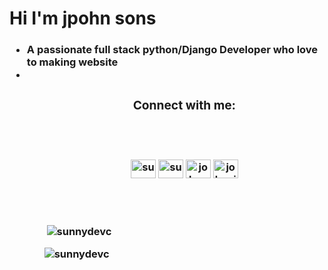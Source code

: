 

<!--
**sunnydevc/sunnydevc** is a ✨ _special_ ✨ repository because its `README.md` (this file) appears on your GitHub profile.

Here are some ideas to get you started:

- 🔭 I’m currently working on ...
- 🌱 I’m currently learning ...
- 👯 I’m looking to collaborate on ...
- 🤔 I’m looking for help with ...
- 💬 Ask me about ...
- 📫 How to reach me: ...
- 😄 Pronouns: ...
- ⚡ Fun fact: ...
-->
<h1 align="left">Hi I'm jpohn sons</h1>
<h3 align="left"><ul>
  <li> A passionate full stack python/Django Developer who love to making website <li>
  <ul><h3>



<h3 align="center">Connect with me:</h3>
<br>
<br>
<p align="center">
<a href="https://twitter.com/sunnydevcc" target="blank"><img align="center" src="https://cdn.jsdelivr.net/npm/simple-icons@3.0.1/icons/twitter.svg" alt="sunnydevcc" height="30" width="40" /></a>
<a href="https://linkedin.com/in/sunnuydevc" target="blank"><img align="center" src="https://cdn.jsdelivr.net/npm/simple-icons@3.0.1/icons/linkedin.svg" alt="sunnuydevc" height="30" width="40" /></a>
<a href="https://kaggle.com/johnsom]ns" target="blank"><img align="center" src="https://cdn.jsdelivr.net/npm/simple-icons@3.0.1/icons/kaggle.svg" alt="johnsom]ns" height="30" width="40" /></a>
<a href="https://instagram.com/johnsins" target="blank"><img align="center" src="https://cdn.jsdelivr.net/npm/simple-icons@3.0.1/icons/instagram.svg" alt="johnsins" height="30" width="40" /></a>
</p>
<br>
<br>




<p>&nbsp;<img align="center" src="https://github-readme-stats.vercel.app/api?username=sunnydevc&show_icons=true&locale=en" alt="sunnydevc" /></p>

<p><img align="center" src="https://github-readme-streak-stats.herokuapp.com/?user=sunnydevc&" alt="sunnydevc" /></p>








